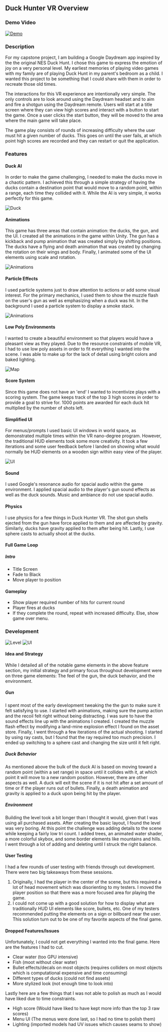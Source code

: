 ## Duck Hunter VR Overview

### Demo Video
[![Demo](https://github.com/jthom330/Duck-Hunter-VR/blob/master/Images/Start_Screen.png)](https://youtu.be/1ctn2TvFcPI)

### Description
For my capstone project, I am building a Google Daydream app inspired by the the original NES Duck Hunt.
I chose this game to express the emotion of joy on a very personal level.  My earliest memories of playing 
video games with my family are of playing Duck Hunt in my parent's bedroom as a child.  I wanted this project to 
be something that I could share with them in order to recreate those old times.

The interactions for this VR experience are intentionally very simple.  The only controls are to look around using the 
Daydream headset and to aim and fire a shotgun using the Daydream remote.  Users will start at a title screen where 
they can view high scores and interact with a button to start the game.  Once a user clicks the start button, they will 
be moved to the area where the main game will take place.  

The game play consists of rounds of increasing difficulty where the user must hit a given number of ducks.  This goes on 
until the user fails, at which point high scores are recorded and they can restart or quit the application.

### Features

#### Duck AI
In order to make the game challenging, I needed to make the ducks move in a chaotic pattern.
I achieved this through a simple strategy of having the ducks contain a destination point 
that would move to a random point, within a range, each time they collided with it.  While the AI
is very simple, it works perfectly for this game. 

![Duck](https://github.com/jthom330/Duck-Hunter-VR/blob/master/Images/Duck_Model.png "Duck Model")


#### Animations
This game has three areas that contain animation: the ducks, the gun, and the UI.
I created all the animations in the game within Unity.  The gun has a kickback 
and pump animation that was created simply by shifting positions.  The ducks have a flying and
death animation that was created by changing the rotation on their wings and body.  Finally, I animated 
some of the UI elements using scale and rotation.  

![Animations](https://github.com/jthom330/Duck-Hunter-VR/blob/master/Images/Animation_Gun.png "Gun Animation")

#### Particle Effects 
I used particle systems just to draw attention to actions or add some visual interest.
For the primary mechanics, I used them to show the muzzle flash on the user's gun as well as 
emphasizing when a duck was hit.  In the background I used a particle system to display a smoke 
stack.

![Animations](https://github.com/jthom330/Duck-Hunter-VR/blob/master/Images/Shot.png "Gun Animation")

#### Low Poly Environments 
I wanted to create a beautiful environment so that players would have a pleasant view as 
they played.  Due to the resource constraints of mobile VR, I had to use low poly assets 
in order to fit everything I wanted into the scene.  I was able to make up for the lack 
of detail using bright colors and baked lighting.

![Map](https://github.com/jthom330/Duck-Hunter-VR/blob/master/Images/Map.png "Low Poly Map")

#### Score System
Since this game does not have an 'end' I wanted to incentivize plays with a scoring system.
The game keeps track of the top 3 high scores in order to provide a goal to strive for.  1000 
points are awarded for each duck hit multiplied by the number of shots left.

#### Simplified UI
For menus/prompts I used basic UI windows in world space, as demonstrated multiple times within 
the VR nano-degree program.  However, the traditional HUD elements took some more creativity.
It took a few iterations and some user feedback before I landed on showing what would normally
be HUD elements on a wooden sign within easy view of the player.

![UI](https://github.com/jthom330/Duck-Hunter-VR/blob/master/Images/UI_Board.png "Simple UI")

#### Sound 
I used Google's resonance audio for spacial audio within the game environment.  I applied spacial 
audio to the player's gun sound effects as well as the duck sounds.  Music and ambiance do not
use spacial audio.  

#### Physics
I use physics for a few things in Duck Hunter VR.  The shot gun shells ejected from the gun have 
force applied to them and are affected by gravity.  Similarly, ducks have gravity applied to them 
after being hit.  Lastly, I use sphere casts to actually shoot at the ducks.  

#### Full Game Loop
##### Intro
* Title Screen
* Fade to Black
* Move player to position
#### Gameplay
* Show player required number of hits for current round 
* Player fires at ducks
* If they complete the round, repeat with increased difficulty.  Else, show game over menu.

### Development 

![Level](https://github.com/jthom330/Duck-Hunter-VR/blob/master/Images/Level_Sketch.jpg "Level Sketch")
![UI](https://github.com/jthom330/Duck-Hunter-VR/blob/master/Images/UI_Sketch.jpg "UI Sketch")


#### Idea and Strategy 
While I detailed all of the notable game elements in the above feature section, my initial strategy 
and primary focus throughout development were on three game elements: The feel of the gun, the duck
behavior, and the environment.

##### Gun
I spent most of the early development tweaking the the gun to make sure it felt satisfying to use.
I started with animations, making sure the pump action and the recoil felt right without being distracting.
I was sure to have the sound effects line up with the animations I created.  I created the muzzle flash effect
by modifying a land-mine explosion effect I found on the asset store.  Finally, I went through a few iterations
of the actual shooting.  I started by using ray casts, but I found that the ray required too much precision.  I 
ended up switching to a sphere cast and changing the size until it felt right.

##### Duck Behavior
As mentioned above the bulk of the duck AI is based on moving toward a random point (within a set range) in space until
it collides with it, at which point it will move to a new random position.  However, there are other aspects as well.  A
duck will exit the scene if it is not hit after a set amount of time or if the player runs out of bullets.  Finally, a death 
animation and gravity is applied to a duck upon being hit by the player.  

##### Environment
Building the level took a bit longer than I thought it would, given that I was using all purchased assets.  After creating the 
basic layout, I found the level was very boring.  At this point the challenge was adding details to the scene while keeping a 
fairly low tri count.  I added trees, an animated water shader, a more colorful skybox, and some border elements like mountains 
and hills.  I went through a lot of adding and deleting until I struck the right balance.   

#### User Testing 
I had a few rounds of user testing with friends through out development.  There were two big takeaways from these sessions.
1. Originally, I had the player in the center of the scene, but this required a lot of head movement which was disorienting to 
my testers.  I moved the player position so that there was a more focused area for playing the game.
2. I could not come up with a good solution for how to display what are traditionally HUD UI elements like score, bullets, etc.
One of my testers recommended putting the elements on a sign or billboard near the user.  This solution turn out to be one of 
my favorite aspects of the final game.  

#### Dropped Features/Issues
Unfortunately, I could not get everything I wanted into the final game. Here are the features I had to cut.

* Clear water (too GPU intensive)
* Fish (moot without clear water)
* Bullet effects/decals on most objects (requires colliders on most objects which is computational expensive and time consuming)
* Different types of ducks (could not find assets)
* More stylized look (not enough time to look into)

Lastly here are a few things that I was not able to polish as much as I would have liked due to time constraints. 

* High score (Would have liked to have kept more info than the top 3 raw scores)
* Menu UI (The menus were done last, so I had no time to polish them)
* Lighting (imported models had UV issues which causes seams to show)
 


